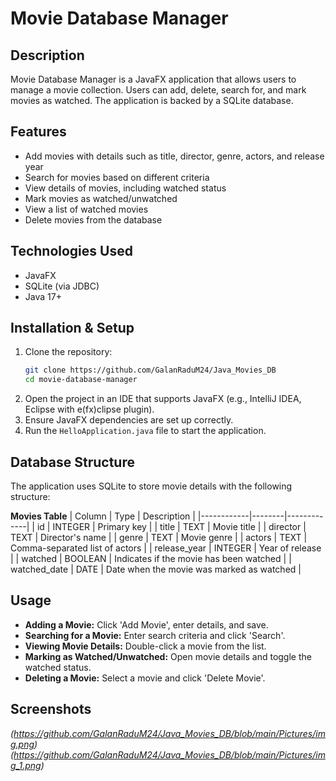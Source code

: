 # Movie Database Manager

## Description
Movie Database Manager is a JavaFX application that allows users to manage a movie collection. Users can add, delete, search for, and mark movies as watched. The application is backed by a SQLite database.

## Features
- Add movies with details such as title, director, genre, actors, and release year
- Search for movies based on different criteria
- View details of movies, including watched status
- Mark movies as watched/unwatched
- View a list of watched movies
- Delete movies from the database

## Technologies Used
- JavaFX
- SQLite (via JDBC)
- Java 17+

## Installation & Setup
1. Clone the repository:
   ```sh
   git clone https://github.com/GalanRaduM24/Java_Movies_DB
   cd movie-database-manager
   ```
2. Open the project in an IDE that supports JavaFX (e.g., IntelliJ IDEA, Eclipse with e(fx)clipse plugin).
3. Ensure JavaFX dependencies are set up correctly.
4. Run the `HelloApplication.java` file to start the application.

## Database Structure
The application uses SQLite to store movie details with the following structure:

**Movies Table**
| Column      | Type    | Description |
|------------|--------|-------------|
| id         | INTEGER | Primary key |
| title      | TEXT   | Movie title |
| director   | TEXT   | Director's name |
| genre      | TEXT   | Movie genre |
| actors     | TEXT   | Comma-separated list of actors |
| release_year | INTEGER | Year of release |
| watched    | BOOLEAN | Indicates if the movie has been watched |
| watched_date | DATE | Date when the movie was marked as watched |

## Usage
- **Adding a Movie:** Click 'Add Movie', enter details, and save.
- **Searching for a Movie:** Enter search criteria and click 'Search'.
- **Viewing Movie Details:** Double-click a movie from the list.
- **Marking as Watched/Unwatched:** Open movie details and toggle the watched status.
- **Deleting a Movie:** Select a movie and click 'Delete Movie'.

## Screenshots
*(https://github.com/GalanRaduM24/Java_Movies_DB/blob/main/Pictures/img.png)*
*(https://github.com/GalanRaduM24/Java_Movies_DB/blob/main/Pictures/img_1.png)*

